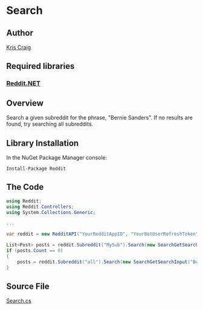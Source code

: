 # Search

## Author

[Kris Craig](../../../docs/contributors/Kris%20Craig.md)

## Required libraries

### [Reddit.NET](https://github.com/sirkris/Reddit.NET)

## Overview

Search a given subreddit for the phrase, "Bernie Sanders".  If no results are found, try searching all subreddits.

## Library Installation

In the NuGet Package Manager console:

    Install-Package Reddit

## The Code

```c#
using Reddit;
using Reddit.Controllers;
using System.Collections.Generic;

...

var reddit = new RedditAPI("YourRedditAppID", "YourBotUserRefreshToken");

List<Post> posts = reddit.Subreddit("MySub").Search(new SearchGetSearchInput("Bernie Sanders"));  // Search r/MySub
if (posts.Count == 0)
{
    posts = reddit.Subreddit("all").Search(new SearchGetSearchInput("Bernie Sanders"));  // Search r/all
}
```

## Source File

[Search.cs](src/Search.cs)
